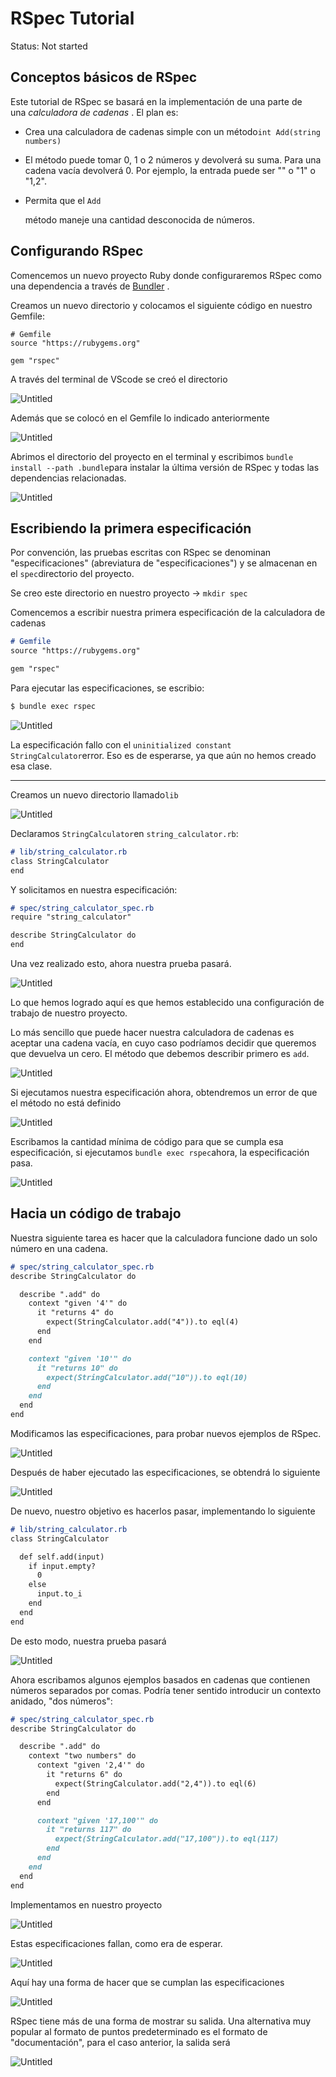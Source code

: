 # RSpec Tutorial

Status: Not started

## **Conceptos básicos de RSpec**

Este tutorial de RSpec se basará en la implementación de una parte de una *calculadora de cadenas* . El plan es:

- Crea una calculadora de cadenas simple con un método`int Add(string numbers)`
- El método puede tomar 0, 1 o 2 números y devolverá su suma. Para una cadena vacía devolverá 0. Por ejemplo, la entrada puede ser "" o "1" o "1,2".
- Permita que el `Add`
    
    método maneje una cantidad desconocida de números.
    

## **Configurando RSpec**

Comencemos un nuevo proyecto Ruby donde configuraremos RSpec como una dependencia a través de [Bundler](https://bundler.io/) .

Creamos un nuevo directorio y colocamos el siguiente código en nuestro Gemfile:

```
# Gemfile
source "https://rubygems.org"

gem "rspec"
```

A través del terminal de VScode se creó el directorio

![Untitled](RSpec%20Tutorial%205827ddc6b0a848669f37270e11cfa68c/Untitled.png)

Además que se colocó en el Gemfile lo indicado anteriormente 

![Untitled](RSpec%20Tutorial%205827ddc6b0a848669f37270e11cfa68c/Untitled%201.png)

Abrimos el directorio del proyecto en el terminal y escribimos `bundle install --path .bundle`para instalar la última versión de RSpec y todas las dependencias relacionadas. 

![Untitled](RSpec%20Tutorial%205827ddc6b0a848669f37270e11cfa68c/Untitled%202.png)

## **Escribiendo la primera especificación**

Por convención, las pruebas escritas con RSpec se denominan "especificaciones" (abreviatura de "especificaciones") y se almacenan en el `spec`directorio del proyecto. 

Se creo este directorio en nuestro proyecto → `mkdir spec` 

Comencemos a escribir nuestra primera especificación de la calculadora de cadenas

```markdown
# Gemfile
source "https://rubygems.org"

gem "rspec"
```

Para ejecutar las especificaciones, se escribio: 

```markdown
$ bundle exec rspec
```

![Untitled](RSpec%20Tutorial%205827ddc6b0a848669f37270e11cfa68c/Untitled%203.png)

La especificación fallo con el `uninitialized constant StringCalculator`error. Eso es de esperarse, ya que aún no hemos creado esa clase.

---

Creamos un nuevo directorio llamado`lib`

![Untitled](RSpec%20Tutorial%205827ddc6b0a848669f37270e11cfa68c/Untitled%204.png)

Declaramos `StringCalculator`en `string_calculator.rb`:

```markdown
# lib/string_calculator.rb
class StringCalculator
end
```

Y solicitamos en nuestra especificación:

```markdown
# spec/string_calculator_spec.rb
require "string_calculator"

describe StringCalculator do
end
```

Una vez realizado esto, ahora nuestra prueba pasará.

![Untitled](RSpec%20Tutorial%205827ddc6b0a848669f37270e11cfa68c/Untitled%205.png)

Lo que hemos logrado aquí es que hemos establecido una configuración de trabajo de nuestro proyecto.

Lo más sencillo que puede hacer nuestra calculadora de cadenas es aceptar una cadena vacía, en cuyo caso podríamos decidir que queremos que devuelva un cero. El método que debemos describir primero es `add`.

![Untitled](RSpec%20Tutorial%205827ddc6b0a848669f37270e11cfa68c/Untitled%206.png)

Si ejecutamos nuestra especificación ahora, obtendremos un error de que el método no está definido

![Untitled](RSpec%20Tutorial%205827ddc6b0a848669f37270e11cfa68c/Untitled%207.png)

Escribamos la cantidad mínima de código para que se cumpla esa especificación, si ejecutamos `bundle exec rspec`ahora, la especificación pasa.

![Untitled](RSpec%20Tutorial%205827ddc6b0a848669f37270e11cfa68c/Untitled%208.png)

## Hacia un código de trabajo

Nuestra siguiente tarea es hacer que la calculadora funcione dado un solo número en una cadena. 

```markdown
# spec/string_calculator_spec.rb
describe StringCalculator do

  describe ".add" do
    context "given '4'" do
      it "returns 4" do
        expect(StringCalculator.add("4")).to eql(4)
      end
    end

    context "given '10'" do
      it "returns 10" do
        expect(StringCalculator.add("10")).to eql(10)
      end
    end
  end
end
```

Modificamos las especificaciones, para probar nuevos ejemplos de RSpec.

![Untitled](RSpec%20Tutorial%205827ddc6b0a848669f37270e11cfa68c/Untitled%209.png)

Después de haber ejecutado las especificaciones, se obtendrá lo siguiente 

![Untitled](RSpec%20Tutorial%205827ddc6b0a848669f37270e11cfa68c/Untitled%2010.png)

De nuevo, nuestro objetivo es hacerlos pasar, implementando lo siguiente 

```markdown
# lib/string_calculator.rb
class StringCalculator

  def self.add(input)
    if input.empty?
      0
    else
      input.to_i
    end
  end
end
```

De esto modo, nuestra prueba pasará 

![Untitled](RSpec%20Tutorial%205827ddc6b0a848669f37270e11cfa68c/Untitled%2011.png)

Ahora escribamos algunos ejemplos basados en cadenas que contienen números separados por comas. Podría tener sentido introducir un contexto anidado, "dos números":

```markdown
# spec/string_calculator_spec.rb
describe StringCalculator do

  describe ".add" do
    context "two numbers" do
      context "given '2,4'" do
        it "returns 6" do
          expect(StringCalculator.add("2,4")).to eql(6)
        end
      end

      context "given '17,100'" do
        it "returns 117" do
          expect(StringCalculator.add("17,100")).to eql(117)
        end
      end
    end
  end
end
```

Implementamos en nuestro proyecto 

![Untitled](RSpec%20Tutorial%205827ddc6b0a848669f37270e11cfa68c/Untitled%2012.png)

Estas especificaciones fallan, como era de esperar.

![Untitled](RSpec%20Tutorial%205827ddc6b0a848669f37270e11cfa68c/Untitled%2013.png)

Aquí hay una forma de hacer que se cumplan las especificaciones

![Untitled](RSpec%20Tutorial%205827ddc6b0a848669f37270e11cfa68c/Untitled%2014.png)

RSpec tiene más de una forma de mostrar su salida. Una alternativa muy popular al formato de puntos predeterminado es el formato de "documentación", para el caso anterior, la salida será

![Untitled](RSpec%20Tutorial%205827ddc6b0a848669f37270e11cfa68c/Untitled%2015.png)